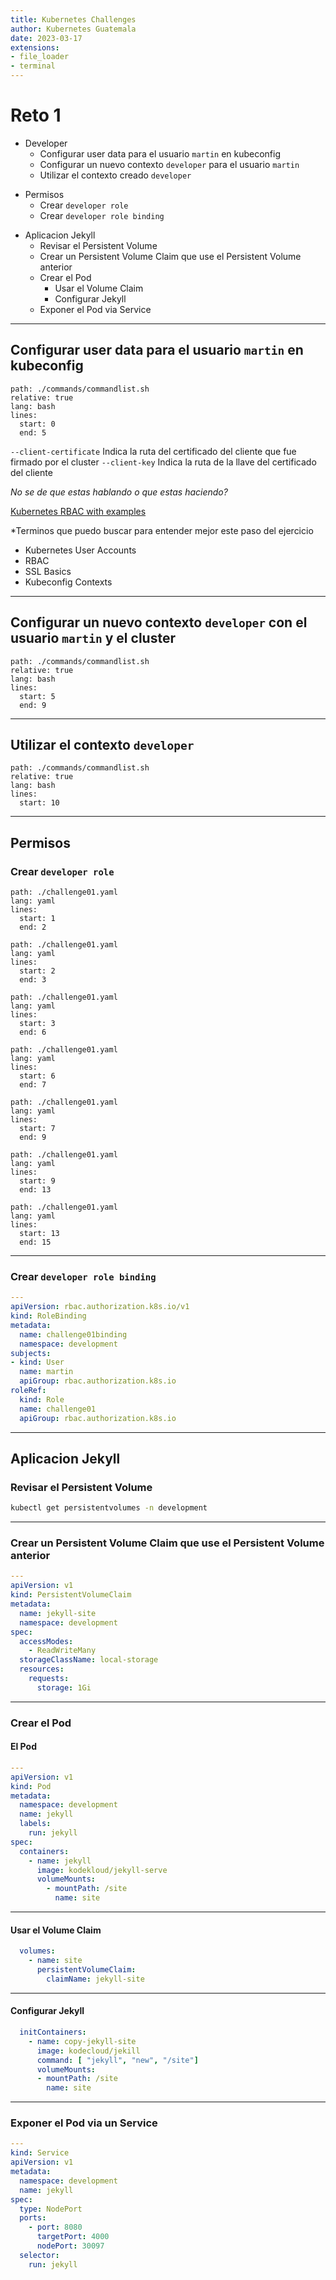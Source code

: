 ```yaml
---
title: Kubernetes Challenges
author: Kubernetes Guatemala
date: 2023-03-17
extensions:
- file_loader
- terminal
---
```


# Reto 1

<!-- stop -->

- Developer
  * Configurar user data para el usuario `martin` en kubeconfig
  * Configurar un nuevo contexto `developer` para el usuario `martin`
  * Utilizar el contexto creado `developer`

<!-- stop -->

- Permisos
  - Crear `developer role`
  - Crear `developer role binding`

<!-- stop -->

- Aplicacion Jekyll
  * Revisar el Persistent Volume
  * Crear un Persistent Volume Claim que use el Persistent Volume anterior
  * Crear el Pod
    - Usar el Volume Claim
    - Configurar Jekyll
  * Exponer el Pod via Service

---
## Configurar user data para el usuario `martin` en kubeconfig

<!-- stop -->

```file
path: ./commands/commandlist.sh
relative: true
lang: bash
lines:
  start: 0
  end: 5
```

<!-- stop -->
`--client-certificate` Indica la ruta del certificado del cliente que fue firmado por el cluster
`--client-key` Indica la ruta de la llave del certificado del cliente




<!-- stop -->

*No se de que estas hablando o que estas haciendo?*

[Kubernetes RBAC with examples](https://sysdig.com/learn-cloud-native/kubernetes-security/kubernetes-rbac/)

<!-- stop -->

*Terminos que puedo buscar para entender mejor este paso del ejercicio

* Kubernetes User Accounts
* RBAC
* SSL Basics
* Kubeconfig Contexts

---
## Configurar un nuevo contexto `developer` con el usuario `martin` y el cluster

<!-- stop -->

```file
path: ./commands/commandlist.sh
relative: true
lang: bash
lines:
  start: 5
  end: 9
```

---
## Utilizar el contexto `developer`

<!-- stop -->

```file
path: ./commands/commandlist.sh
relative: true
lang: bash
lines:
  start: 10
```

---
## Permisos

<!-- stop -->

### Crear `developer role`

<!-- stop -->

```file
path: ./challenge01.yaml
lang: yaml
lines:
  start: 1
  end: 2
```

<!-- stop -->


```file
path: ./challenge01.yaml
lang: yaml
lines:
  start: 2
  end: 3
```
<!-- stop -->

```file
path: ./challenge01.yaml
lang: yaml
lines:
  start: 3
  end: 6
```
<!-- stop -->

```file
path: ./challenge01.yaml
lang: yaml
lines:
  start: 6
  end: 7 
```
<!-- stop -->

```file
path: ./challenge01.yaml
lang: yaml
lines:
  start: 7
  end: 9
```
<!-- stop -->

```file
path: ./challenge01.yaml
lang: yaml
lines:
  start: 9
  end: 13
```

<!-- stop -->


```file
path: ./challenge01.yaml
lang: yaml
lines:
  start: 13
  end: 15
```


---
### Crear `developer role binding`

<!-- stop -->

```yaml
---
apiVersion: rbac.authorization.k8s.io/v1
kind: RoleBinding
metadata:
  name: challenge01binding
  namespace: development
subjects:
- kind: User
  name: martin
  apiGroup: rbac.authorization.k8s.io
roleRef:
  kind: Role
  name: challenge01
  apiGroup: rbac.authorization.k8s.io
```
---
##  Aplicacion Jekyll

<!-- stop -->

### Revisar el Persistent Volume
<!-- stop -->


```bash
kubectl get persistentvolumes -n development
```
---
### Crear un Persistent Volume Claim que use el Persistent Volume anterior

<!-- stop -->

```yaml
---
apiVersion: v1
kind: PersistentVolumeClaim
metadata:
  name: jekyll-site
  namespace: development
spec:
  accessModes:
    - ReadWriteMany
  storageClassName: local-storage
  resources:
    requests:
      storage: 1Gi
```
---
### Crear el Pod

#### El Pod
```yaml
---
apiVersion: v1
kind: Pod
metadata:
  namespace: development
  name: jekyll
  labels:
    run: jekyll
spec:
  containers:
    - name: jekyll
      image: kodekloud/jekyll-serve
      volumeMounts:
        - mountPath: /site
          name: site
```
---
#### Usar el Volume Claim

<!-- stop -->

```yaml
  volumes:
    - name: site
      persistentVolumeClaim:
        claimName: jekyll-site
```

---
#### Configurar Jekyll

<!-- stop -->

```yaml
  initContainers:
    - name: copy-jekyll-site
      image: kodecloud/jekill
      command: [ "jekyll", "new", "/site"]
      volumeMounts:
      - mountPath: /site
        name: site
```

---
### Exponer el Pod via un Service

<!-- stop -->

```yaml
---
kind: Service
apiVersion: v1
metadata:
  namespace: development
  name: jekyll
spec:
  type: NodePort
  ports:
    - port: 8080
      targetPort: 4000
      nodePort: 30097
  selector:
    run: jekyll
```
